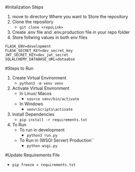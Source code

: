 #Initalization Steps
1. move to directory Where you want to Store the repository
2. Clone the repository
    - ``git clone <repoLink>``
3. Create .env file and .env.production file in your repo folder
4. Store follwing values in both env files 
```
FLASK_ENV=development
FLASK_SECRET_KEY=dev_secret_key
JWT_SECRET_KEY=dev_jwt_secret
SQLALCHEMY_DATABASE_URL=dataabse
```
#Steps to Run

1. Create Virtual Environment
    - ``python3 -m venv venv``
2. Activate Virtual Environment
    - In Linux/ Macos 
        - ``source venv/bin/activate``
    - In Windows 
        - ``venv\Scripts\activate``
3. Install Dependencies
    - ``pip install -r requirements.txt``
4. To Run 
    - To run in development
        - ``python3 run.py``
    - To Run in (WSGI Server) Production``
        - ``python wsgi.py``


#Update Requirements File
- ``pip freeze > requirements.txt``

